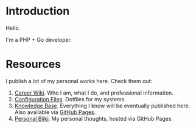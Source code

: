 # Introduction

Hello.

I'm a PHP + Go developer.

# Resources

I publish a lot of my personal works here. Check them out:

1. [Career Wiki](https://github.com/ganiulis/ganiulis/wiki). Who I am, what I do, and professional information.
2. [Configuration Files](https://github.com/ganiulis/dotfiles). Dotfiles for my systems.
3. [Knowledge Base](https://github.com/ganiulis/knowledge-base). Everything I know will be eventually published here. Also available via [GitHub Pages](https://ganiulis.github.io/knowledge-base/).
4. [Personal Bliki](https://ganiulis.github.io). My personal thoughts, hosted via GitHub Pages.
